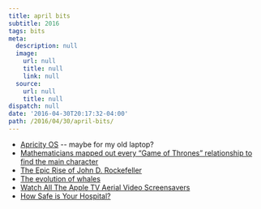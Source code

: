 ```yaml
---
title: april bits
subtitle: 2016
tags: bits
meta:
  description: null
  image:
    url: null
    title: null
    link: null
  source:
    url: null
    title: null
dispatch: null
date: '2016-04-30T20:17:32-04:00'
path: /2016/04/30/april-bits/
---
```

* [Apricity OS][aos] -- maybe for my old laptop?
* [Mathematicians mapped out every “Game of Thrones” relationship to find the main character][thrones]
* [The Epic Rise of John D. Rockefeller][rockefeller]
* [The evolution of whales][whales]
* [Watch All The Apple TV Aerial Video Screensavers][atv]
* [How Safe is Your Hospital?][hospital]

[aos]: http://apricityos.com
[thrones]: http://qz.com/650796/mathematicians-mapped-out-every-game-of-thrones-relationship-to-find-the-main-character/
[rockefeller]: http://thehustle.co/the-history-of-john-d-rockefeller-standard-oil
[whales]: http://www.eartharchives.org/articles/the-evolution-of-whales/
[atv]: http://benjaminmayo.co.uk/watch-all-the-apple-tv-aerial-video-screensavers#b8-2
[hospital]: http://www.hospitalsafetyscore.org
